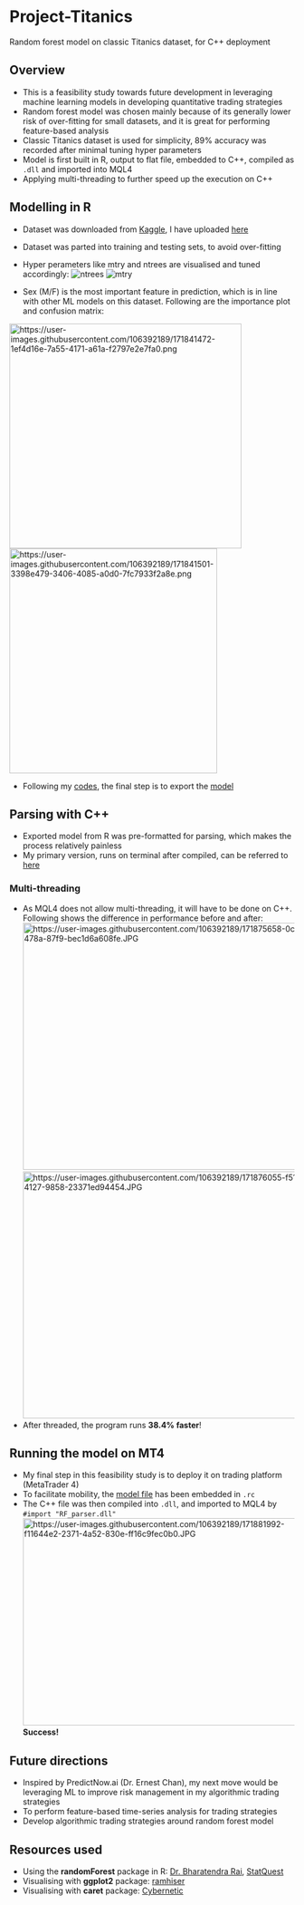 # Project-Titanics
Random forest model on classic Titanics dataset, for C++ deployment
  
## Overview
* This is a feasibility study towards future development in leveraging machine learning models in developing quantitative trading strategies
* Random forest model was chosen mainly because of its generally lower risk of over-fitting for small datasets, and it is great for performing feature-based analysis
* Classic Titanics dataset is used for simplicity, 89% accuracy was recorded after minimal tuning hyper parameters
* Model is first built in R, output to flat file, embedded to C++, compiled as `.dll` and imported into MQL4
* Applying multi-threading to further speed up the execution on C++
  
## Modelling in R
* Dataset was downloaded from [Kaggle](https://www.kaggle.com/c/titanic), I have uploaded [here](https://github.com/urinethrower/Project-Titanics/blob/main/titanic.csv)
* Dataset was parted into training and testing sets, to avoid over-fitting
* Hyper perameters like mtry and ntrees are visualised and tuned accordingly:
![ntrees](https://user-images.githubusercontent.com/106392189/171839711-84ca8a9b-58d0-457f-ac22-7ef443f000e5.png)
![mtry](https://user-images.githubusercontent.com/106392189/171839746-6ba82794-5425-471a-842e-9f25d27a1173.png)
  
* Sex (M/F) is the most important feature in prediction, which is in line with other ML models on this dataset. Following are the importance plot and confusion matrix:  
  
<img src="https://user-images.githubusercontent.com/106392189/171841472-1ef4d16e-7a55-4171-a61a-f2797e2e7fa0.png" alt="https://user-images.githubusercontent.com/106392189/171841472-1ef4d16e-7a55-4171-a61a-f2797e2e7fa0.png" width="410" height="397"></img>
<img src="https://user-images.githubusercontent.com/106392189/171841501-3398e479-3406-4085-a0d0-7fc7933f2a8e.png" alt="https://user-images.githubusercontent.com/106392189/171841501-3398e479-3406-4085-a0d0-7fc7933f2a8e.png" width="367" height="397"></img>  
* Following my [codes](https://github.com/urinethrower/Project-Titanics/blob/main/titanic.R), the final step is to export the [model](https://github.com/urinethrower/Project-Titanics/blob/main/titanic_RF.csv)
  
## Parsing with C++
* Exported model from R was pre-formatted for parsing, which makes the process relatively painless
* My primary version, runs on terminal after compiled, can be referred to [here](https://github.com/urinethrower/Project-Titanics/blob/main/treerunner.cpp)

### Multi-threading
* As MQL4 does not allow multi-threading, it will have to be done on C++. Following shows the difference in performance before and after:  
<img src="https://user-images.githubusercontent.com/106392189/171875658-0c7c288d-0707-478a-87f9-bec1d6a608fe.JPG" alt="https://user-images.githubusercontent.com/106392189/171875658-0c7c288d-0707-478a-87f9-bec1d6a608fe.JPG" width="582" height="436"></img>
<img src="https://user-images.githubusercontent.com/106392189/171876055-f51f8790-b7d5-4127-9858-23371ed94454.JPG" alt="https://user-images.githubusercontent.com/106392189/171876055-f51f8790-b7d5-4127-9858-23371ed94454.JPG" width="582" height="436"></img>  
* After threaded, the program runs **38.4% faster**!
  
## Running the model on MT4
* My final step in this feasibility study is to deploy it on trading platform (MetaTrader 4)
* To facilitate mobility, the [model file](https://github.com/urinethrower/Project-Titanics/blob/main/titanic_RF.csv) has been embedded in `.rc`
* The C++ file was then compiled into `.dll`, and imported to MQL4 by `#import "RF_parser.dll"`  
<img src="https://user-images.githubusercontent.com/106392189/171881992-f11644e2-2371-4a52-830e-ff16c9fec0b0.JPG" alt="https://user-images.githubusercontent.com/106392189/171881992-f11644e2-2371-4a52-830e-ff16c9fec0b0.JPG" width="518" height="366"></img>  
**Success!**

## Future directions
* Inspired by PredictNow.ai (Dr. Ernest Chan), my next move would be leveraging ML to improve risk management in my algorithmic trading strategies
* To perform feature-based time-series analysis for trading strategies
* Develop algorithmic trading strategies around random forest model
  
## Resources used
* Using the **randomForest** package in R: [Dr. Bharatendra Rai](https://www.youtube.com/watch?v=dJclNIN-TPo), [StatQuest](https://www.youtube.com/watch?v=6EXPYzbfLCE)
* Visualising with **ggplot2** package: [ramhiser](https://gist.github.com/ramhiser/6dec3067f087627a7a85)
* Visualising with **caret** package: [Cybernetic](https://stackoverflow.com/questions/23891140/r-how-to-visualize-confusion-matrix-using-the-caret-package)
